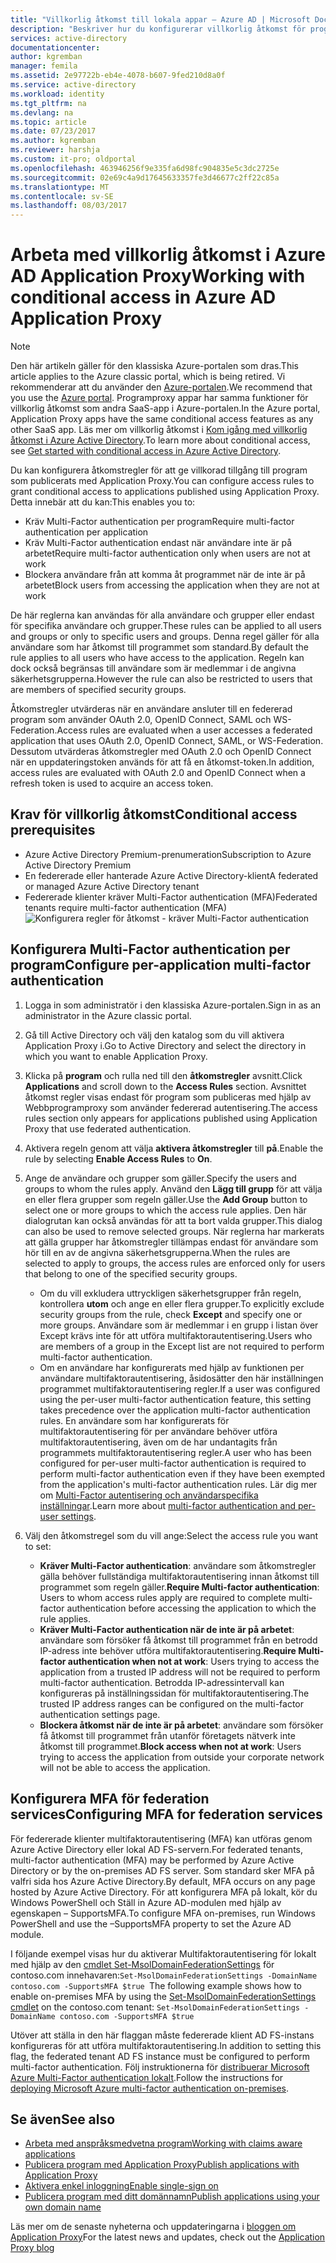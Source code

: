 ```yaml
---
title: "Villkorlig åtkomst till lokala appar – Azure AD | Microsoft Docs"
description: "Beskriver hur du konfigurerar villkorlig åtkomst för program som du publicerar för att kunna nås med hjälp av Azure AD Application Proxy."
services: active-directory
documentationcenter: 
author: kgremban
manager: femila
ms.assetid: 2e97722b-eb4e-4078-b607-9fed210d8a0f
ms.service: active-directory
ms.workload: identity
ms.tgt_pltfrm: na
ms.devlang: na
ms.topic: article
ms.date: 07/23/2017
ms.author: kgremban
ms.reviewer: harshja
ms.custom: it-pro; oldportal
ms.openlocfilehash: 463946256f9e335fa6d98fc904835e5c3dc2725e
ms.sourcegitcommit: 02e69c4a9d17645633357fe3d46677c2ff22c85a
ms.translationtype: MT
ms.contentlocale: sv-SE
ms.lasthandoff: 08/03/2017
---
```

# <a name="working-with-conditional-access-in-azure-ad-application-proxy"></a><span data-ttu-id="4d32b-103">Arbeta med villkorlig åtkomst i Azure AD Application Proxy</span><span class="sxs-lookup"><span data-stu-id="4d32b-103">Working with conditional access in Azure AD Application Proxy</span></span>

>[!NOTE]
><span data-ttu-id="4d32b-104">Den här artikeln gäller för den klassiska Azure-portalen som dras.</span><span class="sxs-lookup"><span data-stu-id="4d32b-104">This article applies to the Azure classic portal, which is being retired.</span></span> <span data-ttu-id="4d32b-105">Vi rekommenderar att du använder den [Azure-portalen](https://portal.azure.com).</span><span class="sxs-lookup"><span data-stu-id="4d32b-105">We recommend that you use the [Azure portal](https://portal.azure.com).</span></span> <span data-ttu-id="4d32b-106">Programproxy appar har samma funktioner för villkorlig åtkomst som andra SaaS-app i Azure-portalen.</span><span class="sxs-lookup"><span data-stu-id="4d32b-106">In the Azure portal, Application Proxy apps have the same conditional access features as any other SaaS app.</span></span> <span data-ttu-id="4d32b-107">Läs mer om villkorlig åtkomst i [Kom igång med villkorlig åtkomst i Azure Active Directory](active-directory-conditional-access-azure-portal-get-started.md).</span><span class="sxs-lookup"><span data-stu-id="4d32b-107">To learn more about conditional access, see [Get started with conditional access in Azure Active Directory](active-directory-conditional-access-azure-portal-get-started.md).</span></span>

<span data-ttu-id="4d32b-108">Du kan konfigurera åtkomstregler för att ge villkorad tillgång till program som publicerats med Application Proxy.</span><span class="sxs-lookup"><span data-stu-id="4d32b-108">You can configure access rules to grant conditional access to applications published using Application Proxy.</span></span> <span data-ttu-id="4d32b-109">Detta innebär att du kan:</span><span class="sxs-lookup"><span data-stu-id="4d32b-109">This enables you to:</span></span>

* <span data-ttu-id="4d32b-110">Kräv Multi-Factor authentication per program</span><span class="sxs-lookup"><span data-stu-id="4d32b-110">Require multi-factor authentication per application</span></span>
* <span data-ttu-id="4d32b-111">Kräv Multi-Factor authentication endast när användare inte är på arbetet</span><span class="sxs-lookup"><span data-stu-id="4d32b-111">Require multi-factor authentication only when users are not at work</span></span>
* <span data-ttu-id="4d32b-112">Blockera användare från att komma åt programmet när de inte är på arbetet</span><span class="sxs-lookup"><span data-stu-id="4d32b-112">Block users from accessing the application when they are not at work</span></span>

<span data-ttu-id="4d32b-113">De här reglerna kan användas för alla användare och grupper eller endast för specifika användare och grupper.</span><span class="sxs-lookup"><span data-stu-id="4d32b-113">These rules can be applied to all users and groups or only to specific users and groups.</span></span> <span data-ttu-id="4d32b-114">Denna regel gäller för alla användare som har åtkomst till programmet som standard.</span><span class="sxs-lookup"><span data-stu-id="4d32b-114">By default the rule applies to all users who have access to the application.</span></span> <span data-ttu-id="4d32b-115">Regeln kan dock också begränsas till användare som är medlemmar i de angivna säkerhetsgrupperna.</span><span class="sxs-lookup"><span data-stu-id="4d32b-115">However the rule can also be restricted to users that are members of specified security groups.</span></span>  

<span data-ttu-id="4d32b-116">Åtkomstregler utvärderas när en användare ansluter till en federerad program som använder OAuth 2.0, OpenID Connect, SAML och WS-Federation.</span><span class="sxs-lookup"><span data-stu-id="4d32b-116">Access rules are evaluated when a user accesses a federated application that uses OAuth 2.0, OpenID Connect, SAML, or WS-Federation.</span></span> <span data-ttu-id="4d32b-117">Dessutom utvärderas åtkomstregler med OAuth 2.0 och OpenID Connect när en uppdateringstoken används för att få en åtkomst-token.</span><span class="sxs-lookup"><span data-stu-id="4d32b-117">In addition, access rules are evaluated with OAuth 2.0 and OpenID Connect when a refresh token is used to acquire an access token.</span></span>

## <a name="conditional-access-prerequisites"></a><span data-ttu-id="4d32b-118">Krav för villkorlig åtkomst</span><span class="sxs-lookup"><span data-stu-id="4d32b-118">Conditional access prerequisites</span></span>
* <span data-ttu-id="4d32b-119">Azure Active Directory Premium-prenumeration</span><span class="sxs-lookup"><span data-stu-id="4d32b-119">Subscription to Azure Active Directory Premium</span></span>
* <span data-ttu-id="4d32b-120">En federerade eller hanterade Azure Active Directory-klient</span><span class="sxs-lookup"><span data-stu-id="4d32b-120">A federated or managed Azure Active Directory tenant</span></span>
* <span data-ttu-id="4d32b-121">Federerade klienter kräver Multi-Factor authentication (MFA)</span><span class="sxs-lookup"><span data-stu-id="4d32b-121">Federated tenants require multi-factor authentication (MFA)</span></span>  
    ![Konfigurera regler för åtkomst - kräver Multi-Factor authentication](./media/active-directory-application-proxy-conditional-access/application-proxy-conditional-access.png)

## <a name="configure-per-application-multi-factor-authentication"></a><span data-ttu-id="4d32b-123">Konfigurera Multi-Factor authentication per program</span><span class="sxs-lookup"><span data-stu-id="4d32b-123">Configure per-application multi-factor authentication</span></span>
1. <span data-ttu-id="4d32b-124">Logga in som administratör i den klassiska Azure-portalen.</span><span class="sxs-lookup"><span data-stu-id="4d32b-124">Sign in as an administrator in the Azure classic portal.</span></span>
2. <span data-ttu-id="4d32b-125">Gå till Active Directory och välj den katalog som du vill aktivera Application Proxy i.</span><span class="sxs-lookup"><span data-stu-id="4d32b-125">Go to Active Directory and select the directory in which you want to enable Application Proxy.</span></span>
3. <span data-ttu-id="4d32b-126">Klicka på **program** och rulla ned till den **åtkomstregler** avsnitt.</span><span class="sxs-lookup"><span data-stu-id="4d32b-126">Click **Applications** and scroll down to the **Access Rules** section.</span></span> <span data-ttu-id="4d32b-127">Avsnittet åtkomst regler visas endast för program som publiceras med hjälp av Webbprogramproxy som använder federerad autentisering.</span><span class="sxs-lookup"><span data-stu-id="4d32b-127">The access rules section only appears for applications published using Application Proxy that use federated authentication.</span></span>
4. <span data-ttu-id="4d32b-128">Aktivera regeln genom att välja **aktivera åtkomstregler** till **på**.</span><span class="sxs-lookup"><span data-stu-id="4d32b-128">Enable the rule by selecting **Enable Access Rules** to **On**.</span></span>
5. <span data-ttu-id="4d32b-129">Ange de användare och grupper som gäller.</span><span class="sxs-lookup"><span data-stu-id="4d32b-129">Specify the users and groups to whom the rules apply.</span></span> <span data-ttu-id="4d32b-130">Använd den **Lägg till grupp** för att välja en eller flera grupper som regeln gäller.</span><span class="sxs-lookup"><span data-stu-id="4d32b-130">Use the **Add Group** button to select one or more groups to which the access rule applies.</span></span> <span data-ttu-id="4d32b-131">Den här dialogrutan kan också användas för att ta bort valda grupper.</span><span class="sxs-lookup"><span data-stu-id="4d32b-131">This dialog can also be used to remove selected groups.</span></span>  <span data-ttu-id="4d32b-132">När reglerna har markerats att gälla grupper har åtkomstregler tillämpas endast för användare som hör till en av de angivna säkerhetsgrupperna.</span><span class="sxs-lookup"><span data-stu-id="4d32b-132">When the rules are selected to apply to groups, the access rules are enforced only for users that belong to one of the specified security groups.</span></span>  

   * <span data-ttu-id="4d32b-133">Om du vill exkludera uttryckligen säkerhetsgrupper från regeln, kontrollera **utom** och ange en eller flera grupper.</span><span class="sxs-lookup"><span data-stu-id="4d32b-133">To explicitly exclude security groups from the rule, check **Except** and specify one or more groups.</span></span> <span data-ttu-id="4d32b-134">Användare som är medlemmar i en grupp i listan över Except krävs inte för att utföra multifaktorautentisering.</span><span class="sxs-lookup"><span data-stu-id="4d32b-134">Users who are members of a group in the Except list are not required to perform multi-factor authentication.</span></span>  
   * <span data-ttu-id="4d32b-135">Om en användare har konfigurerats med hjälp av funktionen per användare multifaktorautentisering, åsidosätter den här inställningen programmet multifaktorautentisering regler.</span><span class="sxs-lookup"><span data-stu-id="4d32b-135">If a user was configured using the per-user multi-factor authentication feature, this setting takes precedence over the application multi-factor authentication rules.</span></span> <span data-ttu-id="4d32b-136">En användare som har konfigurerats för multifaktorautentisering för per användare behöver utföra multifaktorautentisering, även om de har undantagits från programmets multifaktorautentisering regler.</span><span class="sxs-lookup"><span data-stu-id="4d32b-136">A user who has been configured for per-user multi-factor authentication is required to perform multi-factor authentication even if they have been exempted from the application's multi-factor authentication rules.</span></span> <span data-ttu-id="4d32b-137">Lär dig mer om [Multi-Factor autentisering och användarspecifika inställningar](../multi-factor-authentication/multi-factor-authentication.md).</span><span class="sxs-lookup"><span data-stu-id="4d32b-137">Learn more about [multi-factor authentication and per-user settings](../multi-factor-authentication/multi-factor-authentication.md).</span></span>
6. <span data-ttu-id="4d32b-138">Välj den åtkomstregel som du vill ange:</span><span class="sxs-lookup"><span data-stu-id="4d32b-138">Select the access rule you want to set:</span></span>

   * <span data-ttu-id="4d32b-139">**Kräver Multi-Factor authentication**: användare som åtkomstregler gälla behöver fullständiga multifaktorautentisering innan åtkomst till programmet som regeln gäller.</span><span class="sxs-lookup"><span data-stu-id="4d32b-139">**Require Multi-factor authentication**: Users to whom access rules apply are required to complete multi-factor authentication before accessing the application to which the rule applies.</span></span>
   * <span data-ttu-id="4d32b-140">**Kräver Multi-Factor authentication när de inte är på arbetet**: användare som försöker få åtkomst till programmet från en betrodd IP-adress inte behöver utföra multifaktorautentisering.</span><span class="sxs-lookup"><span data-stu-id="4d32b-140">**Require Multi-factor authentication when not at work**: Users trying to access the application from a trusted IP address will not be required to perform multi-factor authentication.</span></span> <span data-ttu-id="4d32b-141">Betrodda IP-adressintervall kan konfigureras på inställningssidan för multifaktorautentisering.</span><span class="sxs-lookup"><span data-stu-id="4d32b-141">The trusted IP address ranges can be configured on the multi-factor authentication settings page.</span></span>
   * <span data-ttu-id="4d32b-142">**Blockera åtkomst när de inte är på arbetet**: användare som försöker få åtkomst till programmet från utanför företagets nätverk inte åtkomst till programmet.</span><span class="sxs-lookup"><span data-stu-id="4d32b-142">**Block access when not at work**: Users trying to access the application from outside your corporate network will not be able to access the application.</span></span>

## <a name="configuring-mfa-for-federation-services"></a><span data-ttu-id="4d32b-143">Konfigurera MFA för federation services</span><span class="sxs-lookup"><span data-stu-id="4d32b-143">Configuring MFA for federation services</span></span>
<span data-ttu-id="4d32b-144">För federerade klienter multifaktorautentisering (MFA) kan utföras genom Azure Active Directory eller lokal AD FS-servern.</span><span class="sxs-lookup"><span data-stu-id="4d32b-144">For federated tenants, multi-factor authentication (MFA) may be performed by Azure Active Directory or by the on-premises AD FS server.</span></span> <span data-ttu-id="4d32b-145">Som standard sker MFA på valfri sida hos Azure Active Directory.</span><span class="sxs-lookup"><span data-stu-id="4d32b-145">By default, MFA occurs on any page hosted by Azure Active Directory.</span></span> <span data-ttu-id="4d32b-146">För att konfigurera MFA på lokalt, kör du Windows PowerShell och Ställ in Azure AD-modulen med hjälp av egenskapen – SupportsMFA.</span><span class="sxs-lookup"><span data-stu-id="4d32b-146">To configure MFA on-premises, run Windows PowerShell and use the –SupportsMFA property to set the Azure AD module.</span></span>

<span data-ttu-id="4d32b-147">I följande exempel visas hur du aktiverar Multifaktorautentisering för lokalt med hjälp av den [cmdlet Set-MsolDomainFederationSettings](https://msdn.microsoft.com/library/azure/dn194088.aspx) för contoso.com innehavaren:`Set-MsolDomainFederationSettings -DomainName contoso.com -SupportsMFA $true `</span><span class="sxs-lookup"><span data-stu-id="4d32b-147">The following example shows how to enable on-premises MFA by using the [Set-MsolDomainFederationSettings cmdlet](https://msdn.microsoft.com/library/azure/dn194088.aspx) on the contoso.com tenant: `Set-MsolDomainFederationSettings -DomainName contoso.com -SupportsMFA $true `</span></span>

<span data-ttu-id="4d32b-148">Utöver att ställa in den här flaggan måste federerade klient AD FS-instans konfigureras för att utföra multifaktorautentisering.</span><span class="sxs-lookup"><span data-stu-id="4d32b-148">In addition to setting this flag, the federated tenant AD FS instance must be configured to perform multi-factor authentication.</span></span> <span data-ttu-id="4d32b-149">Följ instruktionerna för [distribuerar Microsoft Azure Multi-Factor authentication lokalt](../multi-factor-authentication/multi-factor-authentication-get-started-server.md).</span><span class="sxs-lookup"><span data-stu-id="4d32b-149">Follow the instructions for [deploying Microsoft Azure multi-factor authentication on-premises](../multi-factor-authentication/multi-factor-authentication-get-started-server.md).</span></span>

## <a name="see-also"></a><span data-ttu-id="4d32b-150">Se även</span><span class="sxs-lookup"><span data-stu-id="4d32b-150">See also</span></span>
* [<span data-ttu-id="4d32b-151">Arbeta med anspråksmedvetna program</span><span class="sxs-lookup"><span data-stu-id="4d32b-151">Working with claims aware applications</span></span>](active-directory-application-proxy-claims-aware-apps.md)
* [<span data-ttu-id="4d32b-152">Publicera program med Application Proxy</span><span class="sxs-lookup"><span data-stu-id="4d32b-152">Publish applications with Application Proxy</span></span>](active-directory-application-proxy-publish.md)
* [<span data-ttu-id="4d32b-153">Aktivera enkel inloggning</span><span class="sxs-lookup"><span data-stu-id="4d32b-153">Enable single-sign on</span></span>](active-directory-application-proxy-sso-using-kcd.md)
* [<span data-ttu-id="4d32b-154">Publicera program med ditt domännamn</span><span class="sxs-lookup"><span data-stu-id="4d32b-154">Publish applications using your own domain name</span></span>](active-directory-application-proxy-custom-domains.md)

<span data-ttu-id="4d32b-155">Läs mer om de senaste nyheterna och uppdateringarna i [bloggen om Application Proxy](http://blogs.technet.com/b/applicationproxyblog/)</span><span class="sxs-lookup"><span data-stu-id="4d32b-155">For the latest news and updates, check out the [Application Proxy blog](http://blogs.technet.com/b/applicationproxyblog/)</span></span>
